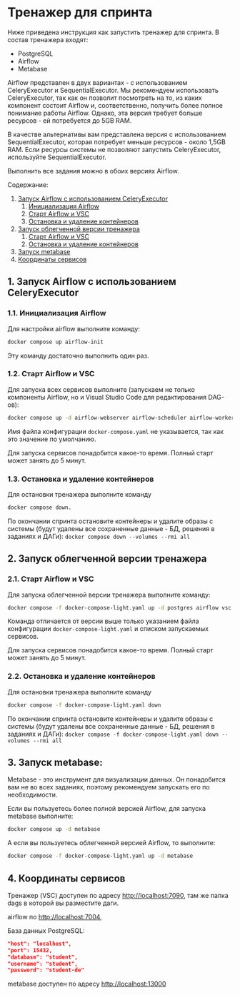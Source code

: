 # Тренажер для спринта

Ниже приведена инструкция как запустить тренажер для спринта.
В состав тренажера входят:
- PostgreSQL
- Airflow
- Metabase

Airflow представлен в двух вариантах - с использованием CeleryExecutor и SequentialExecutor.
Мы рекомендуем использовать CeleryExecutor, так как он позволит посмотреть на то, из каких компонент состоит Airflow и, соответственно, получить более полное понимание работы Airflow. Однако, эта версия требует больше ресурсов - ей потребуется до 5GB RAM.

В качестве альтернативы вам представлена версия с использованием SequentialExecutor, которая потребует меньше ресурсов - около 1,5GB RAM. Если ресурсы системы не позволяют запустить CeleryExecutor, используйте SequentialExecutor. 

Выполнить все задания можно в обоих версиях Airflow.


Содержание:
1. [Запуск Airflow с использованием CeleryExecutor](#1-Запуск-Airflow-с-использованием-CeleryExecutor)
    1. [Инициализация Airflow](#1-1-Инициализация-Airflow)
    2. [Старт Airflow и VSC](#1-2-Старт-Airflow-и-VSC)
    3. [Остановка и удаление контейнеров](#1-3-Остановка-и-удаление-контейнеров)
2. [Запуск облегченной версии тренажера](#2-Запуск-облегченной-версии-тренажера)
    1. [Старт Airflow и VSC](#2-1-Старт-Airflow-и-VSC)
    2. [Остановка и удаление контейнеров](#2-2-Остановка-и-удаление-контейнеров)
3. [Запуск metabase](#3-Запуск-metabase)
4. [Координаты сервисов](#4-Координаты-сервисов)


## 1. Запуск Airflow с использованием CeleryExecutor

### 1.1. Инициализация Airflow

Для настройки airflow выполните команду:

```bash
docker compose up airflow-init
```
Эту команду достаточно выполнить один раз.

### 1.2. Старт Airflow и VSC

Для запуска всех сервисов выполните (запускаем не только компоненты Airflow, но и Visual Studio Code для редактирования DAG-ов):

```bash
docker compose up -d airflow-webserver airflow-scheduler airflow-worker airflow-triggerer vsc
```
Имя файла конфигурации `docker-compose.yaml` не указывается, так как это значение по умолчанию.

Для запуска сервисов понадобится какое-то время. Полный старт может занять до 5 минут.

### 1.3. Остановка и удаление контейнеров

Для остановки тренажера выполните команду 
```bash
docker compose down.
```

По окончании спринта остановите контейнеры и удалите образы с системы (будут удалены все сохраненные данные - БД, решения в заданиях и ДАГи): `docker compose down --volumes --rmi all`


## 2. Запуск облегченной версии тренажера

### 2.1. Старт Airflow и VSC

Для запуска облегченной версии тренажера выполните команду:

```bash
docker compose -f docker-compose-light.yaml up -d postgres airflow vsc
```

Команда отличается от версии выше только указанием файла конфигурации `docker-compose-light.yaml` и списком запускаемых сервисов.

Для запуска сервисов понадобится какое-то время. Полный старт может занять до 5 минут.

### 2.2. Остановка и удаление контейнеров

Для остановки тренажера выполните команду 
```bash
docker compose -f docker-compose-light.yaml down
```

По окончании спринта остановите контейнеры и удалите образы с системы (будут удалены все сохраненные данные - БД, решения в заданиях и ДАГи): `docker compose -f docker-compose-light.yaml down --volumes --rmi all`


## 3. Запуск metabase:

Metabase - это инструмент для визуализации данных. Он понадобится вам не во всех заданиях, поэтому рекомендуем запускать его по необходимости.

Если вы пользуетесь более полной версией Airflow, для запуска metabase выполните:

```bash
docker compose up -d metabase
```

А если вы пользуетесь облегченной версией Airflow, то выполните:
```bash
docker compose -f docker-compose-light.yaml up -d metabase
```

## 4. Координаты сервисов

Тренажер (VSC) доступен по адресу [http://localhost:7090](http://localhost:7090), там же папка dags в которой вы разместите даги.

airflow по  [http://localhost:7004](http://localhost:7004),

База данных PostgreSQL:

```json
"host": "localhost",
"port": 15432,
"database": "student",
"username": "student",
"password": "student-de"
```

metabase доступен по адресу [http://localhost:13000](http://localhost:13000)
